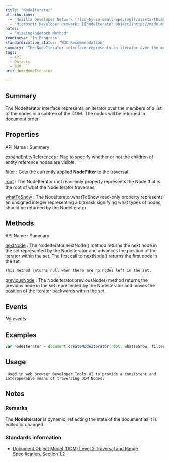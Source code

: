 ```yaml
---
title: 'NodeIterator'
attributions:
  - 'Mozilla Developer Network [![cc-by-sa-small-wpd.svg](/assets/thumb/8/8c/cc-by-sa-small-wpd.svg/120px-cc-by-sa-small-wpd.svg.png)](http://creativecommons.org/licenses/by-sa/3.0/us/): [[NodeIterator](https://developer.mozilla.org/en-US/docs/Web/API/NodeIterator) Article]'
  - 'Microsoft Developer Network: [[nodeIterator Object](http://msdn.microsoft.com/en-us/library/ie/ff974357(v=vs.85).aspx) Article]'
notes:
  - "missing\ndetach Method"
readiness: 'In Progress'
standardization_status: 'W3C Recommendation'
summary: 'The NodeIterator interface represents an iterator over the members of a list of the nodes in a subtree of the DOM. The nodes will be returned in document order.'
tags:
  - API
  - Objects
  - DOM
uri: dom/NodeIterator

---
```

## Summary

The NodeIterator interface represents an iterator over the members of a list of the nodes in a subtree of the DOM. The nodes will be returned in document order.

## Properties

API Name
:   Summary

[expandEntityReferences](/dom/NodeIterator/expandEntityReferences)
:   Flag to specify whether or not the children of entity reference nodes are visible.

[filter](/dom/NodeIterator/filter)
:   Gets the currently applied **NodeFilter** to the traversal.

[root](/dom/NodeIterator/root)
:   The NodeIterator.root read-only property represents the Node that is the root of what the NodeIterator traverses.

[whatToShow](/dom/NodeIterator/whatToShow)
:   The NodeIterator.whatToShow read-only property represents an unsigned integer representing a bitmask signifying what types of nodes should be returned by the NodeIterator.

## Methods

API Name
:   Summary

[nextNode](/dom/NodeIterator/nextNode)
:   The NodeIterator.nextNode() method returns the next node in the set represented by the NodeIterator and advances the position of the iterator within the set. The first call to nextNode() returns the first node in the set.

    This method returns null when there are no nodes left in the set.

[previousNode](/dom/NodeIterator/previousNode)
:   The NodeIterator.previousNode() method returns the previous node in the set represented by the NodeIterator and moves the position of the iterator backwards within the set.

## Events

*No events.*

## Examples

``` js
var nodeIterator = document.createNodeIterator(root, whatToShow, filter);
```

## Usage

     Used in web browser Developer Tools UI to provide a consistent and interoperable means of traversing DOM Nodes.

## Notes

### Remarks

The **NodeIterator** is dynamic, reflecting the state of the document as it is edited or changed.

### Standards information

-   [Document Object Model (DOM) Level 2 Traversal and Range Specification](http://go.microsoft.com/fwlink/p/?linkid=182712), Section 1.2
